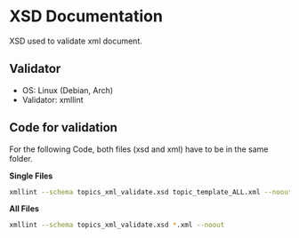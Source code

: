 # XSD Documentation
XSD used to validate xml document.

## Validator
* OS: Linux (Debian, Arch)
* Validator: xmllint

## Code for validation
For the following Code, both files (xsd and xml) have to be in the same folder.

**Single Files**
```bash
xmllint --schema topics_xml_validate.xsd topic_template_ALL.xml --noout
```
**All Files**
```bash
xmllint --schema topics_xml_validate.xsd *.xml --noout
```
